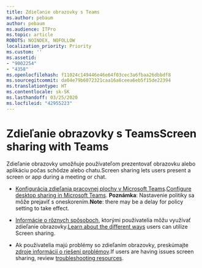 ```yaml
---
title: Zdieľanie obrazovky s Teams
ms.author: pebaum
author: pebaum
ms.audience: ITPro
ms.topic: article
ROBOTS: NOINDEX, NOFOLLOW
localization_priority: Priority
ms.custom: ''
ms.assetid:
- "9002254"
- "4358"
ms.openlocfilehash: f11024c149446e46e64f03cec3a6fbaa26dbbdf8
ms.sourcegitcommit: da04e79b6072321caa16a6ceea6eb5f15de22394
ms.translationtype: HT
ms.contentlocale: sk-SK
ms.lasthandoff: 03/25/2020
ms.locfileid: "42955223"
---
```

# <a name="screen-sharing-with-teams"></a><span data-ttu-id="007dc-102">Zdieľanie obrazovky s Teams</span><span class="sxs-lookup"><span data-stu-id="007dc-102">Screen sharing with Teams</span></span>

<span data-ttu-id="007dc-103">Zdieľanie obrazovky umožňuje používateľom prezentovať obrazovku alebo aplikáciu počas schôdze alebo chatu.</span><span class="sxs-lookup"><span data-stu-id="007dc-103">Screen sharing lets users present a screen or app during a meeting or chat.</span></span>

- <span data-ttu-id="007dc-104">[Konfigurácia zdieľania pracovnej plochy v Microsoft Teams](https://docs.microsoft.com/microsoftteams/configure-desktop-sharing).</span><span class="sxs-lookup"><span data-stu-id="007dc-104">[Configure desktop sharing in Microsoft Teams](https://docs.microsoft.com/microsoftteams/configure-desktop-sharing).</span></span> <span data-ttu-id="007dc-105">**Poznámka**: Nastavenie politiky sa môže prejaviť s oneskorením.</span><span class="sxs-lookup"><span data-stu-id="007dc-105">**Note**: there may be a delay for policy setting to take effect.</span></span> 

- <span data-ttu-id="007dc-106">[Informácie o rôznych spôsoboch](https://docs.microsoft.com/microsoftteams/meeting-policies-in-teams#meeting-policy-settings---content-sharing), ktorými používatelia môžu využívať zdieľanie obrazovky.</span><span class="sxs-lookup"><span data-stu-id="007dc-106">[Learn about the different ways](https://docs.microsoft.com/microsoftteams/meeting-policies-in-teams#meeting-policy-settings---content-sharing) users can utilize Screen sharing.</span></span> 

- <span data-ttu-id="007dc-107">Ak používatelia majú problémy so zdieľaním obrazovky, preskúmajte [zdroje informácií o riešení problémov](https://docs.microsoft.com/microsoftteams/connectivity-issues).</span><span class="sxs-lookup"><span data-stu-id="007dc-107">If users are having issues screen sharing, review [troubleshooting resources](https://docs.microsoft.com/microsoftteams/connectivity-issues).</span></span> 

